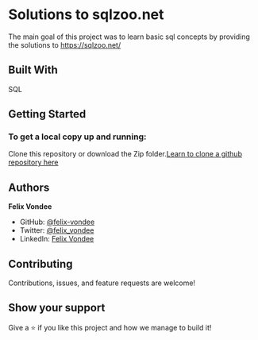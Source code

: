 # Solutions to sqlzoo.net
The main goal of this project was to learn basic sql concepts by providing the solutions to https://sqlzoo.net/

## Built With

SQL

## Getting Started

### To get a local copy up and running:

 Clone this repository or download the Zip folder.[Learn to clone a github repository here](https://docs.github.com/en/github/creating-cloning-and-archiving-repositories/cloning-a-repository)

## Authors


 **Felix Vondee**

- GitHub: [@felix-vondee](https://github.com/felix-vondee)
- Twitter: [@felix_vondee](https://twitter.com/felix_vondee)
- LinkedIn: [Felix Vondee](https://linkedin.com/felix-vondee)


## Contributing

Contributions, issues, and feature requests are welcome!

## Show your support

Give a ⭐️ if you like this project and how we manage to build it!
